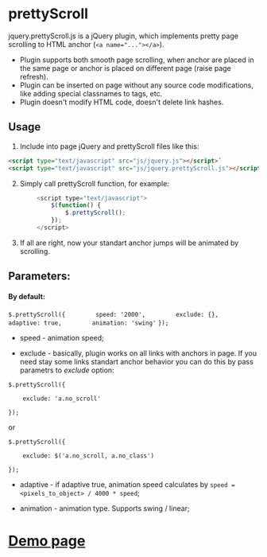 prettyScroll
============
jquery.prettyScroll.js is a jQuery plugin, which implements pretty page scrolling to HTML anchor (`<a name="..."></a>`).

* Plugin supports both smooth page scrolling, when anchor are placed in the same page or anchor is placed on different page (raise page refresh).
* Plugin can be inserted on page without any source code modifications, like adding special classnames to tags, etc.
* Plugin doesn't modify HTML code, doesn't delete link hashes.

## Usage
1. Include into page jQuery and prettyScroll files like this:

```html
<script type="text/javascript" src="js/jquery.js"></script>`
<script type="text/javascript" src="js/jquery.prettyScroll.js"></script>
```

2. Simply call prettyScroll function, for example:
```javascript
        <script type="text/javascript">
            $(function() {
                $.prettyScroll();
            });
        </script>
```

3. If all are right, now your standart anchor jumps will be animated by scrolling.

## Parameters:
#### By default:
`$.prettyScroll({`
`        speed: '2000',`
`        exclude: {},`
`        adaptive: true,`
`        animation: 'swing'`
`});`

* speed - animation speed;

* exclude - basically, plugin works on all links with anchors in page. If you need stay some links standart anchor behavior you can do this by pass parametrs to *exclude* option:

`$.prettyScroll({`

`    exclude: 'a.no_scroll'`

`});`

or

`$.prettyScroll({`

`    exclude: $('a.no_scroll, a.no_class')`

`});`


* adaptive - if adaptive true, animation speed calculates by `speed = <pixels_to_object> / 4000 * speed`;

* animation - animation type. Supports swing / linear;


[Demo page](http://www.trialine.lv/prettyScroll/demo.html)
=======